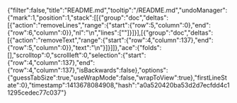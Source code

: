 {"filter":false,"title":"README.md","tooltip":"/README.md","undoManager":{"mark":1,"position":1,"stack":[[{"group":"doc","deltas":[{"action":"removeLines","range":{"start":{"row":5,"column":0},"end":{"row":6,"column":0}},"nl":"\n","lines":[""]}]}],[{"group":"doc","deltas":[{"action":"removeText","range":{"start":{"row":4,"column":137},"end":{"row":5,"column":0}},"text":"\n"}]}]]},"ace":{"folds":[],"scrolltop":0,"scrollleft":0,"selection":{"start":{"row":4,"column":137},"end":{"row":4,"column":137},"isBackwards":false},"options":{"guessTabSize":true,"useWrapMode":false,"wrapToView":true},"firstLineState":0},"timestamp":1413678084908,"hash":"a0a520420ba53d2d7ecfdd4c11295cedec77c037"}